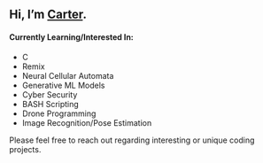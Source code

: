 ## Hi, I’m [Carter](https://carterfaceysmith.tech).<br>

#### Currently Learning/Interested In:
- C
- Remix
- Neural Cellular Automata
- Generative ML Models
- Cyber Security
- BASH Scripting
- Drone Programming
- Image Recognition/Pose Estimation

Please feel free to reach out regarding interesting or unique coding projects.
